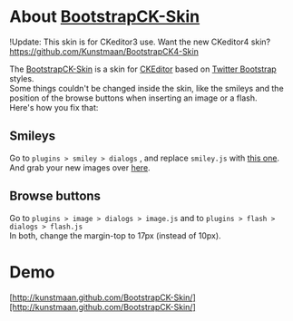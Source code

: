 # About [BootstrapCK-Skin][BootstrapCK-Skin]

!Update: This skin is for CKeditor3 use. Want the new CKeditor4 skin? https://github.com/Kunstmaan/BootstrapCK4-Skin

The [BootstrapCK-Skin][BootstrapCK-Skin] is a skin for [CKEditor][CKEditor] based on [Twitter Bootstrap][Twitter Bootstrap] styles.<br />
Some things couldn't be changed inside the skin, like the smileys and the position of the browse buttons when inserting an image or a flash.<br />
Here's how you fix that:

## Smileys

Go to <code>plugins > smiley > dialogs</code> , and replace <code>smiley.js</code> with [this one][this one].<br />
And grab your new images over [here][here].

## Browse buttons

Go to <code>plugins > image > dialogs > image.js</code> and to <code>plugins > flash > dialogs > flash.js</code><br />
In both, change the margin-top to 17px (instead of 10px).

# Demo
[http://kunstmaan.github.com/BootstrapCK-Skin/][http://kunstmaan.github.com/BootstrapCK-Skin/]

[BootstrapCK-Skin]: https://github.com/Kunstmaan/BootstrapCK-Skin "BootstrapCK-Skin"
[CKEditor]: http://ckeditor.com/ "CKEditor"
[Twitter Bootstrap]: http://twitter.github.com/bootstrap/ "Twitter Bootstrap"
[this one]: http://kunstmaan.github.com/BootstrapCK-Skin/smiley.js "smiley.js"
[here]: http://kunstmaan.github.com/BootstrapCK-Skin/smileys.zip "smileys.zip"
[http://kunstmaan.github.com/BootstrapCK-Skin/]: http://kunstmaan.github.com/BootstrapCK-Skin/ "Demo"
[kunstmaan]: http://www.kunstmaan.be "Kunstmaan"
